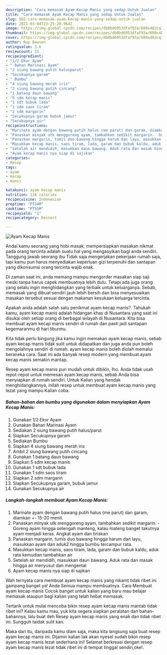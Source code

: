 ```yaml
---
description: "Cara memasak Ayam Kecap Manis yang sedap Untuk Jualan"
title: "Cara memasak Ayam Kecap Manis yang sedap Untuk Jualan"
slug: 565-cara-memasak-ayam-kecap-manis-yang-sedap-untuk-jualan
date: 2021-03-04T23:25:20.964Z
image: https://img-global.cpcdn.com/recipes/db0bd6953dfaf93a/680x482cq70/ayam-kecap-manis-foto-resep-utama.jpg
thumbnail: https://img-global.cpcdn.com/recipes/db0bd6953dfaf93a/680x482cq70/ayam-kecap-manis-foto-resep-utama.jpg
cover: https://img-global.cpcdn.com/recipes/db0bd6953dfaf93a/680x482cq70/ayam-kecap-manis-foto-resep-utama.jpg
author: Ray Dawson
ratingvalue: 3.6
reviewcount: 15
recipeingredient:
- "1/2 Ekor Ayam"
- " Bahan Marinasi Ayam"
- "2 siung bawang putih halusparut"
- "Secukupnya garam"
- " Bumbu"
- "4 siung bawang merah iris"
- "2 siung bawang putih cincang"
- "1 batang daun bawang"
- "5 sdm kecap manis"
- "1 sdt bubuk lada"
- "1 sdm saos tiram"
- "2 sdm margarin"
- "Secukupnya garam bubuk jamur"
- "Secukupnya air"
recipeinstructions:
- "Marinate ayam dengan bawang putih halus (me parut) dan garam, diamkan +- 15-20 menit."
- "Panaskan minyak utk menggoreng ayam, tambahkan sedikit margarin.  Goreng ayam hingga setengah manteng, kalau mateng banget takutnya ayam menjadi keras. Angkat ayam dan tiriskan"
- "Panaskan margarin, tumis duo bawang hingga harum dan layu, masukkan ayam dan aduk2 hingga bumbu tercampur rata."
- "Masukkan kecap manis, saos tiram, lada, garam dan bubuk kaldu, aduk rata kemudian tambahkan air"
- "Setelah air mendidih, masukkan daun bawang. Aduk rata dan masak hingga air menyusut dan mengental"
- "Ayam kecap manis nya siap di sajikan"
categories:
- Resep
tags:
- ayam
- kecap
- manis

katakunci: ayam kecap manis 
nutrition: 134 calories
recipecuisine: Indonesian
preptime: "PT24M"
cooktime: "PT55M"
recipeyield: "1"
recipecategory: Dessert

---
```



![Ayam Kecap Manis](https://img-global.cpcdn.com/recipes/db0bd6953dfaf93a/680x482cq70/ayam-kecap-manis-foto-resep-utama.jpg)

Andai kamu seorang yang hobi masak, mempersiapkan masakan nikmat pada orang tercinta adalah suatu hal yang mengasyikan bagi anda sendiri. Tanggung jawab seorang ibu Tidak saja mengerjakan pekerjaan rumah saja, tapi kamu pun harus menyediakan keperluan gizi terpenuhi dan santapan yang dikonsumsi orang tercinta wajib enak.

Di zaman  saat ini, anda memang mampu mengorder masakan siap saji meski tanpa harus capek membuatnya lebih dulu. Tetapi ada juga orang yang selalu ingin menghidangkan yang terbaik untuk keluarganya. Sebab, memasak yang dibuat sendiri jauh lebih bersih dan bisa menyesuaikan masakan tersebut sesuai dengan makanan kesukaan keluarga tercinta. 



Apakah anda adalah salah satu penikmat ayam kecap manis?. Tahukah kamu, ayam kecap manis adalah hidangan khas di Nusantara yang saat ini disukai oleh setiap orang di berbagai wilayah di Nusantara. Kita bisa membuat ayam kecap manis sendiri di rumah dan pasti jadi santapan kegemaranmu di hari liburmu.

Kita tidak perlu bingung jika kamu ingin memakan ayam kecap manis, sebab ayam kecap manis tidak sulit untuk didapatkan dan juga anda pun boleh mengolahnya sendiri di rumah. ayam kecap manis boleh diolah memalui beraneka cara. Saat ini ada banyak resep modern yang membuat ayam kecap manis semakin mantap.

Resep ayam kecap manis pun mudah untuk dibikin, lho. Anda tidak usah repot-repot untuk memesan ayam kecap manis, sebab Anda bisa menyiapkan di rumah sendiri. Untuk Kalian yang hendak menghidangkannya, inilah resep untuk membuat ayam kecap manis yang lezat yang mampu Kalian coba.

<!--inarticleads1-->

##### Bahan-bahan dan bumbu yang digunakan dalam menyiapkan Ayam Kecap Manis:

1. Gunakan 1/2 Ekor Ayam
1. Gunakan  Bahan Marinasi Ayam
1. Sediakan 2 siung bawang putih halus/parut
1. Siapkan Secukupnya garam
1. Sediakan  Bumbu
1. Siapkan 4 siung bawang merah iris
1. Ambil 2 siung bawang putih cincang
1. Gunakan 1 batang daun bawang
1. Siapkan 5 sdm kecap manis
1. Gunakan 1 sdt bubuk lada
1. Gunakan 1 sdm saos tiram
1. Siapkan 2 sdm margarin
1. Siapkan Secukupnya garam, bubuk jamur
1. Gunakan Secukupnya air




<!--inarticleads2-->

##### Langkah-langkah membuat Ayam Kecap Manis:

1. Marinate ayam dengan bawang putih halus (me parut) dan garam, diamkan +- 15-20 menit.
1. Panaskan minyak utk menggoreng ayam, tambahkan sedikit margarin.  - Goreng ayam hingga setengah manteng, kalau mateng banget takutnya ayam menjadi keras. Angkat ayam dan tiriskan
1. Panaskan margarin, tumis duo bawang hingga harum dan layu, masukkan ayam dan aduk2 hingga bumbu tercampur rata.
1. Masukkan kecap manis, saos tiram, lada, garam dan bubuk kaldu, aduk rata kemudian tambahkan air
1. Setelah air mendidih, masukkan daun bawang. Aduk rata dan masak hingga air menyusut dan mengental
1. Ayam kecap manis nya siap di sajikan




Wah ternyata cara membuat ayam kecap manis yang nikamt tidak ribet ini gampang banget ya! Anda Semua mampu membuatnya. Cara Membuat ayam kecap manis Cocok banget untuk kalian yang baru mau belajar memasak ataupun bagi kalian yang telah hebat memasak.

Tertarik untuk mulai mencoba bikin resep ayam kecap manis mantab tidak ribet ini? Kalau kamu mau, yuk kita segera siapkan peralatan dan bahan-bahannya, lalu buat deh Resep ayam kecap manis yang enak dan tidak ribet ini. Sungguh taidak sulit kan. 

Maka dari itu, daripada kamu diam saja, maka kita langsung saja buat resep ayam kecap manis ini. Dijamin kalian tak akan nyesel sudah bikin resep ayam kecap manis lezat sederhana ini! Selamat berkreasi dengan resep ayam kecap manis lezat tidak ribet ini di tempat tinggal sendiri,oke!.

